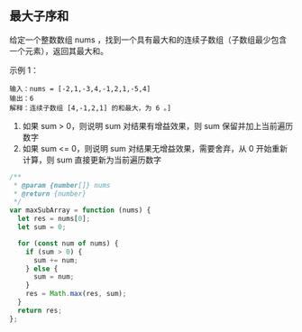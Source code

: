 ## 最大子序和

给定一个整数数组 nums ，找到一个具有最大和的连续子数组（子数组最少包含一个元素），返回其最大和。

示例 1：

```
输入：nums = [-2,1,-3,4,-1,2,1,-5,4]
输出：6
解释：连续子数组 [4,-1,2,1] 的和最大，为 6 。]
```

1. 如果 sum > 0，则说明 sum 对结果有增益效果，则 sum 保留并加上当前遍历数字
2. 如果 sum <= 0，则说明 sum 对结果无增益效果，需要舍弃，从 0 开始重新计算，则 sum 直接更新为当前遍历数字

```js
/**
 * @param {number[]} nums
 * @return {number}
 */
var maxSubArray = function (nums) {
  let res = nums[0];
  let sum = 0;

  for (const num of nums) {
    if (sum > 0) {
      sum += num;
    } else {
      sum = num;
    }
    res = Math.max(res, sum);
  }
  return res;
};
```
